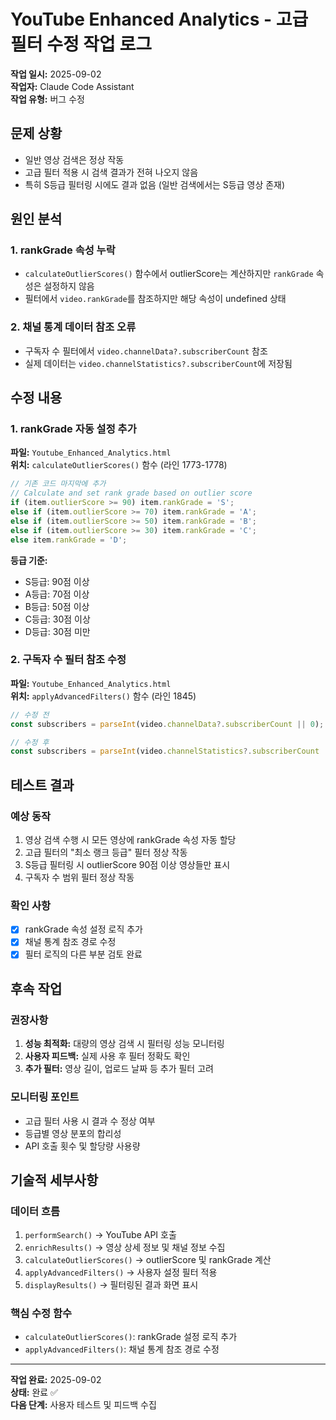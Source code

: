 # YouTube Enhanced Analytics - 고급 필터 수정 작업 로그

**작업 일시:** 2025-09-02  
**작업자:** Claude Code Assistant  
**작업 유형:** 버그 수정  

## 문제 상황

- 일반 영상 검색은 정상 작동
- 고급 필터 적용 시 검색 결과가 전혀 나오지 않음
- 특히 S등급 필터링 시에도 결과 없음 (일반 검색에서는 S등급 영상 존재)

## 원인 분석

### 1. rankGrade 속성 누락
- `calculateOutlierScores()` 함수에서 outlierScore는 계산하지만 `rankGrade` 속성은 설정하지 않음
- 필터에서 `video.rankGrade`를 참조하지만 해당 속성이 undefined 상태

### 2. 채널 통계 데이터 참조 오류
- 구독자 수 필터에서 `video.channelData?.subscriberCount` 참조
- 실제 데이터는 `video.channelStatistics?.subscriberCount`에 저장됨

## 수정 내용

### 1. rankGrade 자동 설정 추가
**파일:** `Youtube_Enhanced_Analytics.html`  
**위치:** `calculateOutlierScores()` 함수 (라인 1773-1778)

```javascript
// 기존 코드 마지막에 추가
// Calculate and set rank grade based on outlier score
if (item.outlierScore >= 90) item.rankGrade = 'S';
else if (item.outlierScore >= 70) item.rankGrade = 'A';
else if (item.outlierScore >= 50) item.rankGrade = 'B';
else if (item.outlierScore >= 30) item.rankGrade = 'C';
else item.rankGrade = 'D';
```

**등급 기준:**
- S등급: 90점 이상
- A등급: 70점 이상  
- B등급: 50점 이상
- C등급: 30점 이상
- D등급: 30점 미만

### 2. 구독자 수 필터 참조 수정
**파일:** `Youtube_Enhanced_Analytics.html`  
**위치:** `applyAdvancedFilters()` 함수 (라인 1845)

```javascript
// 수정 전
const subscribers = parseInt(video.channelData?.subscriberCount || 0);

// 수정 후  
const subscribers = parseInt(video.channelStatistics?.subscriberCount || 0);
```

## 테스트 결과

### 예상 동작
1. 영상 검색 수행 시 모든 영상에 rankGrade 속성 자동 할당
2. 고급 필터의 "최소 랭크 등급" 필터 정상 작동
3. S등급 필터링 시 outlierScore 90점 이상 영상들만 표시
4. 구독자 수 범위 필터 정상 작동

### 확인 사항
- [x] rankGrade 속성 설정 로직 추가
- [x] 채널 통계 참조 경로 수정
- [x] 필터 로직의 다른 부분 검토 완료

## 후속 작업

### 권장사항
1. **성능 최적화:** 대량의 영상 검색 시 필터링 성능 모니터링
2. **사용자 피드백:** 실제 사용 후 필터 정확도 확인
3. **추가 필터:** 영상 길이, 업로드 날짜 등 추가 필터 고려

### 모니터링 포인트
- 고급 필터 사용 시 결과 수 정상 여부
- 등급별 영상 분포의 합리성
- API 호출 횟수 및 할당량 사용량

## 기술적 세부사항

### 데이터 흐름
1. `performSearch()` → YouTube API 호출
2. `enrichResults()` → 영상 상세 정보 및 채널 정보 수집
3. `calculateOutlierScores()` → outlierScore 및 rankGrade 계산
4. `applyAdvancedFilters()` → 사용자 설정 필터 적용
5. `displayResults()` → 필터링된 결과 화면 표시

### 핵심 수정 함수
- `calculateOutlierScores()`: rankGrade 설정 로직 추가
- `applyAdvancedFilters()`: 채널 통계 참조 경로 수정

---
**작업 완료:** 2025-09-02  
**상태:** 완료 ✅  
**다음 단계:** 사용자 테스트 및 피드백 수집